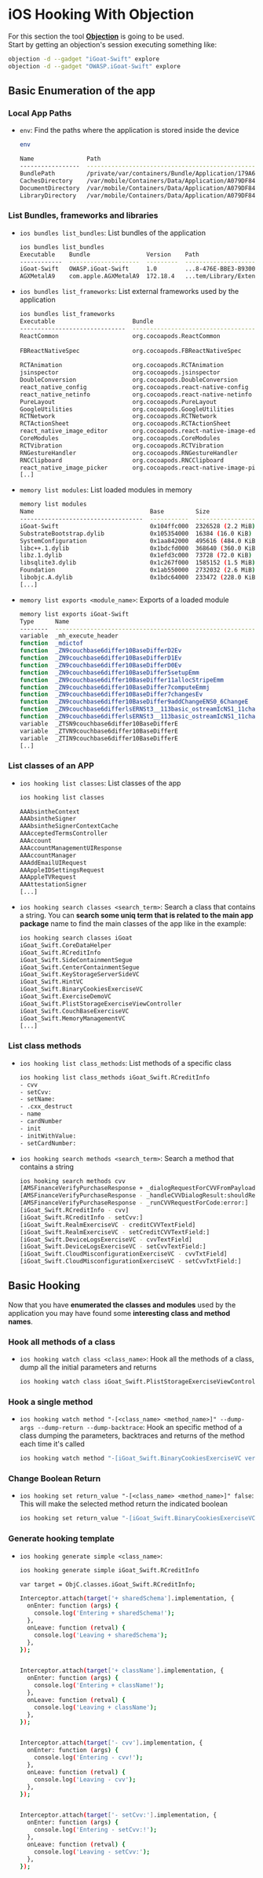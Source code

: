 # iOS Hooking With Objection

For this section the tool [**Objection**](https://github.com/sensepost/objection) is going to be used.  
Start by getting an objection's session executing something like:

```bash
objection -d --gadget "iGoat-Swift" explore
objection -d --gadget "OWASP.iGoat-Swift" explore
```

## Basic Enumeration of the app

### Local App Paths

* `env`: Find the paths where the application is stored inside the device

  ```bash
  env

  Name               Path
  -----------------  -----------------------------------------------------------------------------------------------
  BundlePath         /private/var/containers/Bundle/Application/179A6E8B-E7A8-476E-BBE3-B9300F546068/iGoat-Swift.app
  CachesDirectory    /var/mobile/Containers/Data/Application/A079DF84-726C-4AEA-A194-805B97B3684A/Library/Caches
  DocumentDirectory  /var/mobile/Containers/Data/Application/A079DF84-726C-4AEA-A194-805B97B3684A/Documents
  LibraryDirectory   /var/mobile/Containers/Data/Application/A079DF84-726C-4AEA-A194-805B97B3684A/Library
  ```

### List Bundles, frameworks and libraries

* `ios bundles list_bundles`: List bundles of the application

  ```bash
  ios bundles list_bundles
  Executable    Bundle                Version    Path
  ------------  --------------------  ---------  -------------------------------------------
  iGoat-Swift   OWASP.iGoat-Swift     1.0        ...8-476E-BBE3-B9300F546068/iGoat-Swift.app
  AGXMetalA9    com.apple.AGXMetalA9  172.18.4   ...tem/Library/Extensions/AGXMetalA9.bundle
  ```

* `ios bundles list_frameworks`: List external frameworks used by the application

  ```bash
  ios bundles list_frameworks
  Executable                      Bundle                                        Version     Path
  ------------------------------  --------------------------------------------  ----------  -------------------------------------------
  ReactCommon                     org.cocoapods.ReactCommon                     0.61.5      ...tle.app/Frameworks/ReactCommon.framework
                                                                                            ...vateFrameworks/CoreDuetContext.framework
  FBReactNativeSpec               org.cocoapods.FBReactNativeSpec               0.61.5      ...p/Frameworks/FBReactNativeSpec.framework
                                                                                            ...ystem/Library/Frameworks/IOKit.framework
  RCTAnimation                    org.cocoapods.RCTAnimation                    0.61.5      ...le.app/Frameworks/RCTAnimation.framework
  jsinspector                     org.cocoapods.jsinspector                     0.61.5      ...tle.app/Frameworks/jsinspector.framework
  DoubleConversion                org.cocoapods.DoubleConversion                1.1.6       ...pp/Frameworks/DoubleConversion.framework
  react_native_config             org.cocoapods.react-native-config             0.12.0      ...Frameworks/react_native_config.framework
  react_native_netinfo            org.cocoapods.react-native-netinfo            4.4.0       ...rameworks/react_native_netinfo.framework
  PureLayout                      org.cocoapods.PureLayout                      3.1.5       ...ttle.app/Frameworks/PureLayout.framework
  GoogleUtilities                 org.cocoapods.GoogleUtilities                 6.6.0       ...app/Frameworks/GoogleUtilities.framework
  RCTNetwork                      org.cocoapods.RCTNetwork                      0.61.5      ...ttle.app/Frameworks/RCTNetwork.framework
  RCTActionSheet                  org.cocoapods.RCTActionSheet                  0.61.5      ....app/Frameworks/RCTActionSheet.framework
  react_native_image_editor       org.cocoapods.react-native-image-editor       2.1.0       ...orks/react_native_image_editor.framework
  CoreModules                     org.cocoapods.CoreModules                     0.61.5      ...tle.app/Frameworks/CoreModules.framework
  RCTVibration                    org.cocoapods.RCTVibration                    0.61.5      ...le.app/Frameworks/RCTVibration.framework
  RNGestureHandler                org.cocoapods.RNGestureHandler                1.6.1       ...pp/Frameworks/RNGestureHandler.framework
  RNCClipboard                    org.cocoapods.RNCClipboard                    1.5.1       ...le.app/Frameworks/RNCClipboard.framework
  react_native_image_picker       org.cocoapods.react-native-image-picker       2.3.4       ...orks/react_native_image_picker.framework
  [..]
  ```

* `memory list modules`: List loaded modules in memory

  ```bash
  memory list modules
  Name                                 Base         Size                 Path
  -----------------------------------  -----------  -------------------  ------------------------------------------------------------------------------
  iGoat-Swift                          0x104ffc000  2326528 (2.2 MiB)    /private/var/containers/Bundle/Application/179A6E8B-E7A8-476E-BBE3-B9300F54...
  SubstrateBootstrap.dylib             0x105354000  16384 (16.0 KiB)     /usr/lib/substrate/SubstrateBootstrap.dylib
  SystemConfiguration                  0x1aa842000  495616 (484.0 KiB)   /System/Library/Frameworks/SystemConfiguration.framework/SystemConfiguratio...
  libc++.1.dylib                       0x1bdcfd000  368640 (360.0 KiB)   /usr/lib/libc++.1.dylib
  libz.1.dylib                         0x1efd3c000  73728 (72.0 KiB)     /usr/lib/libz.1.dylib
  libsqlite3.dylib                     0x1c267f000  1585152 (1.5 MiB)    /usr/lib/libsqlite3.dylib
  Foundation                           0x1ab550000  2732032 (2.6 MiB)    /System/Library/Frameworks/Foundation.framework/Foundation
  libobjc.A.dylib                      0x1bdc64000  233472 (228.0 KiB)   /usr/lib/libobjc.A.dylib
  [...]
  ```

* `memory list exports <module_name>`: Exports of a loaded module 

  ```bash
  memory list exports iGoat-Swift
  Type      Name                                                                                                                                    Address
  --------  --------------------------------------------------------------------------------------------------------------------------------------  -----------
  variable  _mh_execute_header                                                                                                                      0x104ffc000
  function  _mdictof                                                                                                                                0x10516cb88
  function  _ZN9couchbase6differ10BaseDifferD2Ev                                                                                                    0x10516486c
  function  _ZN9couchbase6differ10BaseDifferD1Ev                                                                                                    0x1051648f4
  function  _ZN9couchbase6differ10BaseDifferD0Ev                                                                                                    0x1051648f8
  function  _ZN9couchbase6differ10BaseDiffer5setupEmm                                                                                               0x10516490c
  function  _ZN9couchbase6differ10BaseDiffer11allocStripeEmm                                                                                        0x105164a20
  function  _ZN9couchbase6differ10BaseDiffer7computeEmmj                                                                                            0x105164ad8
  function  _ZN9couchbase6differ10BaseDiffer7changesEv                                                                                              0x105164de4
  function  _ZN9couchbase6differ10BaseDiffer9addChangeENS0_6ChangeE                                                                                 0x105164fa8
  function  _ZN9couchbase6differlsERNSt3__113basic_ostreamIcNS1_11char_traitsIcEEEERKNS0_6ChangeE                                                   0x1051651d8
  function  _ZN9couchbase6differlsERNSt3__113basic_ostreamIcNS1_11char_traitsIcEEEERKNS1_6vectorINS0_6ChangeENS1_9allocatorIS8_EEEE                 0x105165280
  variable  _ZTSN9couchbase6differ10BaseDifferE                                                                                                     0x1051d94f0
  variable  _ZTVN9couchbase6differ10BaseDifferE                                                                                                     0x10523c0a0
  variable  _ZTIN9couchbase6differ10BaseDifferE                                                                                                     0x10523c0f8
  [..]
  ```

### List classes of an APP

* `ios hooking list classes`: List classes of the app

  ```bash
  ios hooking list classes

  AAAbsintheContext
  AAAbsintheSigner
  AAAbsintheSignerContextCache
  AAAcceptedTermsController
  AAAccount
  AAAccountManagementUIResponse
  AAAccountManager
  AAAddEmailUIRequest
  AAAppleIDSettingsRequest
  AAAppleTVRequest
  AAAttestationSigner
  [...]
  ```

* `ios hooking search classes <search_term>`: Search a class that contains a string. You can **search some uniq term that is related to the main app package** name to find the main classes of the app like in the example:

  ```bash
  ios hooking search classes iGoat
  iGoat_Swift.CoreDataHelper
  iGoat_Swift.RCreditInfo
  iGoat_Swift.SideContainmentSegue
  iGoat_Swift.CenterContainmentSegue
  iGoat_Swift.KeyStorageServerSideVC
  iGoat_Swift.HintVC
  iGoat_Swift.BinaryCookiesExerciseVC
  iGoat_Swift.ExerciseDemoVC
  iGoat_Swift.PlistStorageExerciseViewController
  iGoat_Swift.CouchBaseExerciseVC
  iGoat_Swift.MemoryManagementVC
  [...]
  ```

### List class methods

* `ios hooking list class_methods`: List methods of a specific class

  ```bash
  ios hooking list class_methods iGoat_Swift.RCreditInfo
  - cvv
  - setCvv:
  - setName:
  - .cxx_destruct
  - name
  - cardNumber
  - init
  - initWithValue:
  - setCardNumber:
  ```

* `ios hooking search methods <search_term>`: Search a method that contains a string

  ```bash
  ios hooking search methods cvv
  [AMSFinanceVerifyPurchaseResponse + _dialogRequestForCVVFromPayload:verifyType:]
  [AMSFinanceVerifyPurchaseResponse - _handleCVVDialogResult:shouldReattempt:]
  [AMSFinanceVerifyPurchaseResponse - _runCVVRequestForCode:error:]
  [iGoat_Swift.RCreditInfo - cvv]
  [iGoat_Swift.RCreditInfo - setCvv:]
  [iGoat_Swift.RealmExerciseVC - creditCVVTextField]
  [iGoat_Swift.RealmExerciseVC - setCreditCVVTextField:]
  [iGoat_Swift.DeviceLogsExerciseVC - cvvTextField]
  [iGoat_Swift.DeviceLogsExerciseVC - setCvvTextField:]
  [iGoat_Swift.CloudMisconfigurationExerciseVC - cvvTxtField]
  [iGoat_Swift.CloudMisconfigurationExerciseVC - setCvvTxtField:]
  ```

## Basic Hooking 

Now that you have **enumerated the classes and modules** used by the application you may have found some **interesting class and method names**.

### Hook all methods of a class

* `ios hooking watch class <class_name>`: Hook all the methods of a class, dump all the initial parameters and returns

  ```bash
  ios hooking watch class iGoat_Swift.PlistStorageExerciseViewController
  ```

### Hook a single method

* `ios hooking watch method "-[<class_name> <method_name>]" --dump-args --dump-return --dump-backtrace`: Hook an specific method of a class dumping the parameters, backtraces and returns of the method each time it's called

  ```bash
  ios hooking watch method "-[iGoat_Swift.BinaryCookiesExerciseVC verifyItemPressed]" --dump-args --dump-backtrace --dump-return
  ```

### Change Boolean Return

* `ios hooking set return_value "-[<class_name> <method_name>]" false`: This will make the selected method return the indicated boolean

  ```bash
  ios hooking set return_value "-[iGoat_Swift.BinaryCookiesExerciseVC verifyItemPressed]" false
  ```

### Generate hooking template

* `ios hooking generate simple <class_name>`:

  ```bash
  ios hooking generate simple iGoat_Swift.RCreditInfo

  var target = ObjC.classes.iGoat_Swift.RCreditInfo;

  Interceptor.attach(target['+ sharedSchema'].implementation, {
    onEnter: function (args) {
      console.log('Entering + sharedSchema!');
    },
    onLeave: function (retval) {
      console.log('Leaving + sharedSchema');
    },
  });


  Interceptor.attach(target['+ className'].implementation, {
    onEnter: function (args) {
      console.log('Entering + className!');
    },
    onLeave: function (retval) {
      console.log('Leaving + className');
    },
  });


  Interceptor.attach(target['- cvv'].implementation, {
    onEnter: function (args) {
      console.log('Entering - cvv!');
    },
    onLeave: function (retval) {
      console.log('Leaving - cvv');
    },
  });


  Interceptor.attach(target['- setCvv:'].implementation, {
    onEnter: function (args) {
      console.log('Entering - setCvv:!');
    },
    onLeave: function (retval) {
      console.log('Leaving - setCvv:');
    },
  });
  ```

